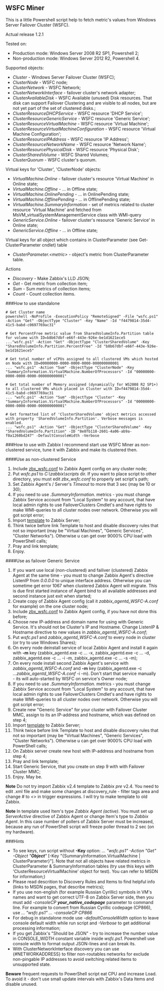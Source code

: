 ## WSFC Miner 
This is a little Powershell script help to fetch metric's values from Windows Server Failover Cluster (WSFC).

Actual release 1.2.1

Tested on:
- Production mode: Windows Server 2008 R2 SP1, Powershell 2;
- Non-production mode: Windows Server 2012 R2, Powershell 4.
 
Supported objects:

- _Cluster_ - Windows Server Failover Cluster (WSFC);
- _ClusterNode_ - WSFC node;
- _ClusterNetwork_ - WSFC Network;
- _ClusterNetworkInterface_ - failover cluster's network adapter;
- _ClusterAvailableDisk_ - WSFC Available (unused) Disk resources. That disk can support Failover Clustering and are visible to all nodes, but are not yet part of the set of clustered disks.;
- _ClusterResourceDHCPService_ - WSFC resource 'DHCP Service';
- _ClusterResourceGenericService_ - WSFC resource 'Generic Service';
- _ClusterResourceVirtualMachine_ - WSFC resource 'Virtual Machine';
- _ClusterResourceVirtualMachineConfiguration_ - WSFC resource 'Virtual Machine Configuration';
- _ClusterResourceIPAddress_ - WSFC resource 'IP Address';
- _ClusterResourceNetworkName_ - WSFC resource 'Network Name';
- _ClusterResourcePhysicalDisk_ - WSFC resource 'Physical Disk';
- _ClusterSharedVolume_ - WSFC Shared Volumes;
- _ClusterQuorum_ - WSFC cluster's quorum.

Virtual keys for 'Cluster', 'ClusterNode' objects:
- _VirtualMachine.Online_ - failover cluster's resource 'Virtual Machine' in Online state;
- _VirtualMachine.Offline_ - ... in Offline state;
- _VirtualMachine.OnlinePending_ - ... in OnlinePending state;
- _VirtualMachine.OfflinePending_ - ... in OfflinePending state;
- _VirtualMachine.SummaryInformation_ - set of metrics related to cluster resource 'Virtual Machine' and fetched from MsVM_virtualSystemManagementService class with WMI-query
- _GenericService.Online_  - failover cluster's resource 'Generic Service' in Online state;
- _GenericService.Offline_ - ... in Offline state;

Virtual keys for all object which contains in ClusterParameter (see Get-ClusterParameter cndlet) table
- _ClusterParameter.\<metric\>_ - object's metric from ClusterParameter table.


Actions
- _Discovery_ - Make Zabbix's LLD JSON;
- _Get_       - Get metric from collection item;
- _Sum_       - Sum metrics of collection items;
- _Count_     - Count collection items.


###How to use standalone

    # Get Cluster name
    powershell -NoProfile -ExecutionPolicy "RemoteSigned" -File "wsfc.ps1" -Action "Get" -ObjectType "Cluster" -Key "Name" -Id "f4479814-35d4-41c5-babd-c0697769ac31"

    # Get PercentFree metric value from SharedVolumeInfo.Partition table for volume with ID=b8b67dbf-e66f-443e-926e-be1d1621ece5
    ..."wsfc.ps1" -Action "Get" -ObjectType "ClusterSharedVolume" -Key "SharedVolumeInfo.Partition.PercentFree" -Id "b8b67dbf-e66f-443e-926e-be1d1621ece5"

    # Get total number of vCPUs assigned to all clustered VMs which hosted on Node with ID=00000000-0000-0000-0000-000000000001
    ... "wsfc.ps1" -Action "Sum" -ObjectType "ClusterNode" -Key "SummaryInformation.VirtualMachine.NumberOfProcessors" -Id "00000000-0000-0000-0000-000000000001"

    # Get total number of Memory assigned (dynamically for WS2008 R2 SP1+) to all clustered VMs which placed in Cluster with ID=f4479814-35d4-41c5-babd-c0697769ac31
    ... "wsfc.ps1" -Action "Sum" -ObjectType "Cluster" -Key "SummaryInformation.VirtualMachine.NumberOfProcessors" -Id "00000000-0000-0000-0000-000000000001"

    # Get formatted list of 'ClusterSharedVolume' object metrics accessed with property 'SharedVolumeInfo.Partition'. Verbose messages is enabled. 
    ... "wsfc.ps1" -Action "Get" -ObjectType "ClusterSharedVolume" -Key "SharedVolumeInfo.Partition" -ID "8e8fb118-2601-4a06-ab9a-f0a1260bd247" -DefaultConsoleWidth -Verbose



###How to use with Zabbix
I recommend start use WSFC Miner as non-clustered service, tune it with Zabbix and make its clustered then.

####Use as non-clustered Service
1. Include [zbx_wsfc.conf](https://github.com/zbx-sadman/WSFC/tree/master/Zabbix_Templates/zbx_wsfc.conf) to Zabbix Agent config on any cluster node;
2. Put _wsfc.ps1_ to _C:\zabbix\scripts_ dir. If you want to place script to other directory, you must edit _zbx\_wsfc.conf_ to properly set script's path; 
3. Set Zabbix Agent's / Server's _Timeout_ to more that 3 sec (may be 10 or 30);
4. If you need to use _*.SummaryInformation.*_ metrics - you must change Zabbix Service account from "Local System" to any account, 
   that have local admin rights to use FailoverClusters Cmdlet's and have rights to make WMI-queries to all cluster nodes over network. 
   Otherwise you will got script error;
5. Import [template](https://github.com/zbx-sadman/WSFC/tree/master/Zabbix_Templates) to Zabbix Server;
6. Think twice before link Template to host and disable discovery rules that not so important (may be "Virtual Machines", "Generic Services", 
   "Cluster Networks"). Otherwise u can get over 9000% CPU load with PowerShell calls;
7. Pray and link template;
8. Enjoy.

####Use as failover Generic Service
1. If you want use local (non-clustered) and failiver (clustered) Zabbix Agent at the same time - you must to change Zabbix Agent's directive ListenIP from
   _0.0.0.0_ to unique interface address. Otherwise you can sometime get error 1067 when clustered Zabbix Agent will migrate. This is due first started 
   instance of Agent bind to all available addresses and second instance just exit when started;
2. Create copy of Zabbix Agent config (call it _zabbix\_agentd\_WSFC-A.conf_ for example) on the one cluster node; 
3. Include [zbx_wsfc.conf](https://github.com/zbx-sadman/WSFC/tree/master/Zabbix_Templates/zbx_wsfc.conf) to Zabbix Agent config, if you have not done this before;
4. Choose new IP-address and domain name for using with Generic Service. It's should not be Cluster's IP and Hostname. 
   Change ListenIP & Hostname directive to new values in _zabbix\_agentd\_WSFC-A.conf_;
5. Put _wsfc.ps1_ and _zabbix\_agentd\_WSFC-A.conf_ to every node in cluster (or try to use Windows Shares); 
6. On every node deinstall service of local Zabbix Agent and install it again with **-m** key 
   (zabbix_agentd.exe -c ... -x, zabbix_agentd.exe -c ... -d, zabbix_agentd.exe -c ... -i -m, zabbix_agentd.exe -c ... -s -m);
7. On every node install second Zabbix Agent's service with _zabbix\_agentd\_WSFC-A.conf_ and **-m** key 
   (zabbix_agentd.exe -c ..._zabbix\_agentd\_WSFC-A.conf_ -i -m). Don't start that service manually - its will auto-started by WSFC on service's Owner node;
8. If you need to use _*.SummaryInformation.*_ metrics - you must change Zabbix Service account from "Local System" to any account, 
   that have local admin rights to use FailoverClusters Cmdlet's and have rights to make WMI-queries to all cluster nodes over network.
   Otherwise you will got script error;
9. Create new "Generic Service" for your cluster with Failover Cluster MMC, assign to its an IP-address and hostname, which was defined on step 4;
10. Import [template](https://github.com/zbx-sadman/WSFC/tree/master/Zabbix_Templates) to Zabbix Server;
11. Think twice before link Template to host and disable discovery rules that not so important (may be "Virtual Machines", "Generic Services", 
   "Cluster Networks"). Otherwise u can get over 9000% CPU load with PowerShell calls;
12. On Zabbix server create new host with IP-address and hostname from step 4;
13. Pray and link template;
14. Start Generic Service, that you create on step 9 with with Failover Cluster MMC;
15. Enjoy. May be.

**Note**
Do not try import Zabbix v2.4 template to Zabbix _pre_ v2.4. You need to edit .xml file and make some changes at discovery_rule - filter tags area and change _#_ to _<>_ in trigger expressions. I will try to make template to old Zabbix.

**Note**
In template used Item's type _Zabbix Agent (active)_. You must set up _ServerActive_ directive of Zabbix Agent or change Item's type to _Zabbix Agent_. In this case number of pollers of Zabbix Server must be increased, because any run of PowerShell script will freeze poller thread to 2 sec (on my hardware).

###Hints
- To see keys, run script without **-Key** option: 
  _... "wsfc.ps1" -Action "Get" -Object "**Object**"_ \[-Key "{SummaryInformation.VirtualMachine | ClusterParameter}"\]. 
  Note that not all objects have related metrics in ClusterParameter & SummaryInformation tables (try use this keys with 'ClusterResourceVirtualMachine' object for test). 
  You can refer to MSDN for information;)
- Please read descrition to Discovery Rules and Items to find helpful info (links to MSDN pages, that describe metrics);
- If you use non-english (for example Russian Cyrillic) symbols in VM's names and want to get correct UTF-8 on Zabbix Server side, 
  then you must add _-consoleCP **your_native_codepage**_ parameter to command line. For example to convert from Russian Cyrillic codepage (CP866), 
  use _... "wsfc.ps1" ... -consoleCP CP866_
- For debug in standalone mode use _-defaultConsoleWidth_ option to leave console default width while run script and
   _-Verbose_ to get additional processing information;
- If you get Zabbix's "Should be JSON" - try to increase the number value in CONSOLE_WIDTH constant variable inside _wsfc.ps1_. 
  Powershell use console width to format output JSON-lines and can break its. 
- With ClusterNetworkInterface discovery you can use {#NETWORKADDRESS} to filter non-routables networks for exclude non-pingable IP addresses to avoid 
  switching related items to unsupported state.

**Beware** frequent requests to PowerShell script eat CPU and increase Load. To avoid it - don't use small update intervals with Zabbix's Data Items and disable unused.
